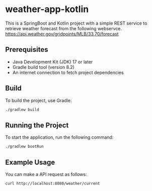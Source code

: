 # weather-app-kotlin

This is a SpringBoot and Kotlin project with a simple REST service to retrieve weather forecast from the following webservce.
https://api.weather.gov/gridpoints/MLB/33,70/forecast

## Prerequisites
- Java Development Kit (JDK) 17 or later
- Gradle build tool (version 8.2)
- An internet connection to fetch project dependencies

## Build
To build the project, use Gradle:
```sh
./gradlew build
```

## Running the Project
To start the application, run the following command:
```sh
./gradlew bootRun
```

## Example Usage
You can make a API request as follows:
```sh
curl http://localhost:8080/weather/current
```

